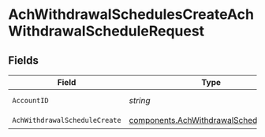 # AchWithdrawalSchedulesCreateAchWithdrawalScheduleRequest


## Fields

| Field                                                                                            | Type                                                                                             | Required                                                                                         | Description                                                                                      | Example                                                                                          |
| ------------------------------------------------------------------------------------------------ | ------------------------------------------------------------------------------------------------ | ------------------------------------------------------------------------------------------------ | ------------------------------------------------------------------------------------------------ | ------------------------------------------------------------------------------------------------ |
| `AccountID`                                                                                      | *string*                                                                                         | :heavy_check_mark:                                                                               | The account id.                                                                                  | 01H8FB90ZRRFWXB4XC2JPJ1D4Y                                                                       |
| `AchWithdrawalScheduleCreate`                                                                    | [components.AchWithdrawalScheduleCreate](../../models/components/achwithdrawalschedulecreate.md) | :heavy_check_mark:                                                                               | N/A                                                                                              |                                                                                                  |